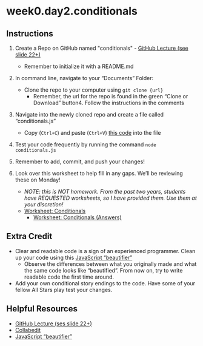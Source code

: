 # week0.day2.conditionals

## Instructions
1. Create a Repo on GitHub named "conditionals" - [GitHub Lecture (see slide 22+)](https://docs.google.com/presentation/d/1dbCztEBiZovdkDYO3aN-K8UC7pfVzK1E5PE43j1E4f4/edit?usp=sharing)
   - Remember to initialize it with a README.md
2. In command line, navigate to your “Documents” Folder:
   - Clone the repo to your computer using `git clone {url}`
     - Remember, the url for the repo is found in the green “Clone or Download” button4. Follow the instructions in the comments
3. Navigate into the newly cloned repo and create a file called “conditionals.js”
   - Copy (`Ctrl+C`) and paste (`Ctrl+V`) [this code](https://raw.githubusercontent.com/AllStarCodeOrg/week0.day2.conditionals/master/conditionals.js) into the file
     
5. Test your code frequently by running the command `node conditionals.js`
6. Remember to add, commit, and push your changes!
7. Look over this worksheet to help fill in any gaps. We’ll be reviewing these on Monday!
   - *NOTE: this is NOT homework. From the past two years, students have REQUESTED worksheets, so I have provided them. Use them at your discretion!*
   - [Worksheet: Conditionals](https://docs.google.com/document/d/1garEwkWLY9SIpoYo4jHVAALHt5aglhEbKTO9sSWwlBY/edit?usp=sharing)
     - [Worksheet: Conditionals (Answers)](https://docs.google.com/document/d/1NjirFgAGivp95uCNKX8Ngwa4-TboQT5jqV4WysllPag/edit?usp=sharing)
     
## Extra Credit
- Clear and readable code is a sign of an experienced programmer. Clean up your code using this [JavaScript “beautifier”](http://jsbeautifier.org/)
   - Observe the differences between what you originally made and what the same code looks like “beautified”. From now on, try to write readable code the first time around.
- Add your own conditional story endings to the code. Have some of your fellow All Stars play test your changes.

## Helpful Resources
- [GitHub Lecture (ses slide 22+)](https://docs.google.com/presentation/d/1dbCztEBiZovdkDYO3aN-K8UC7pfVzK1E5PE43j1E4f4/edit?usp=sharing)
- [Collabedit](http://collabedit.com/)
- [JavaScript “beautifier”](http://jsbeautifier.org/)
